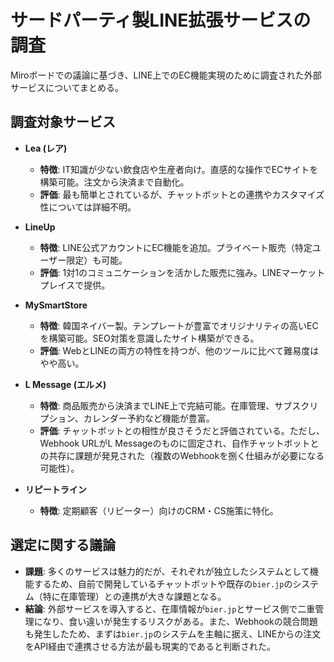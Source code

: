# サードパーティ製LINE拡張サービスの調査

Miroボードでの議論に基づき、LINE上でのEC機能実現のために調査された外部サービスについてまとめる。

## 調査対象サービス

- **Lea (レア)**
  - **特徴**: IT知識が少ない飲食店や生産者向け。直感的な操作でECサイトを構築可能。注文から決済まで自動化。
  - **評価**: 最も簡単とされているが、チャットボットとの連携やカスタマイズ性については詳細不明。

- **LineUp**
  - **特徴**: LINE公式アカウントにEC機能を追加。プライベート販売（特定ユーザー限定）も可能。
  - **評価**: 1対1のコミュニケーションを活かした販売に強み。LINEマーケットプレイスで提供。

- **MySmartStore**
  - **特徴**: 韓国ネイバー製。テンプレートが豊富でオリジナリティの高いECを構築可能。SEO対策を意識したサイト構築ができる。
  - **評価**: WebとLINEの両方の特性を持つが、他のツールに比べて難易度はやや高い。

- **L Message (エルメ)**
  - **特徴**: 商品販売から決済までLINE上で完結可能。在庫管理、サブスクリプション、カレンダー予約など機能が豊富。
  - **評価**: チャットボットとの相性が良さそうだと評価されている。ただし、Webhook URLがL Messageのものに固定され、自作チャットボットとの共存に課題が発見された（複数のWebhookを捌く仕組みが必要になる可能性）。

- **リピートライン**
  - **特徴**: 定期顧客（リピーター）向けのCRM・CS施策に特化。

## 選定に関する議論

- **課題**: 多くのサービスは魅力的だが、それぞれが独立したシステムとして機能するため、自前で開発しているチャットボットや既存の`bier.jp`のシステム（特に在庫管理）との連携が大きな課題となる。
- **結論**: 外部サービスを導入すると、在庫情報が`bier.jp`とサービス側で二重管理になり、食い違いが発生するリスクがある。また、Webhookの競合問題も発生したため、まずは`bier.jp`のシステムを主軸に据え、LINEからの注文をAPI経由で連携させる方法が最も現実的であると判断された。
